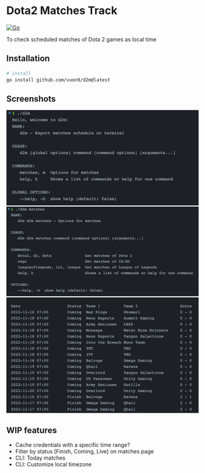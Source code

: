 # Dota2 Matches Track

[![Go](https://github.com/vuon9/d2m/actions/workflows/go.yml/badge.svg)](https://github.com/vuon9/d2m/actions/workflows/go.yml)

To check scheduled matches of Dota 2 games as local time

## Installation
```bash
# install
go install github.com/vuon9/d2m@latest
```

## Screenshots

![Main](./screenshots/main.png)
![Matches](./screenshots/matches.png)
![Matches - Dota2](./screenshots/matches-d2.png)

## WIP features
- Cache credentials with a specific time range?
- Filter by status [Finish, Coming, Live] on matches page
- CLI: Today matches
- CLI: Customize local timezone